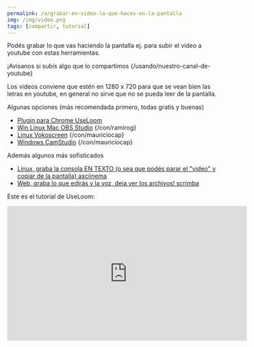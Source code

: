 ```yaml
---
permalink: /a/grabar-en-video-lo-que-haces-en-la-pantalla
img: /img/video.png
tags: [compartir, tutorial]
---
```


Podés grabar lo que vas haciendo la pantalla ej. para subir el video a youtube con estas herramientas.

¡Avisanos si subís algo que lo compartimos {/usando/nuestro-canal-de-youtube}

Los videos conviene que estén en 1280 x 720 para que se vean bien las letras en youtube, en general no sirve que no se pueda leer de la pantalla.

Algunas opciones (más recomendada primero, todas gratis y buenas)
* [Plugin para Chrome UseLoom](https://www.useloom.com/)
* [Win Linux Mac OBS Studio](https://obsproject.com/) {/con/ramirog}
* [Linux Vokoscreen](https://packages.ubuntu.com/xenial/video/vokoscreen) {/con/mauriciocap}
* [Windows CamStudio](https://camstudio.org/) {/con/mauriciocap}

Además algunos más sofisticados
* [Linux, graba la consola EN TEXTO (o sea que podés parar el "video" y copiar de la pantalla) asciinema](https://asciinema.org/)
* [Web, graba lo que edirás y la voz, deja ver los archivos! scrimba](https://www.youtube.com/watch?v=rDIlR71omg4)

Este es el tutorial de UseLoom:

<iframe width="560" height="315" src="https://www.youtube.com/embed/M3nyNCVMkRA" frameborder="0" allow="accelerometer; autoplay; encrypted-media; gyroscope; picture-in-picture" allowfullscreen></iframe>


